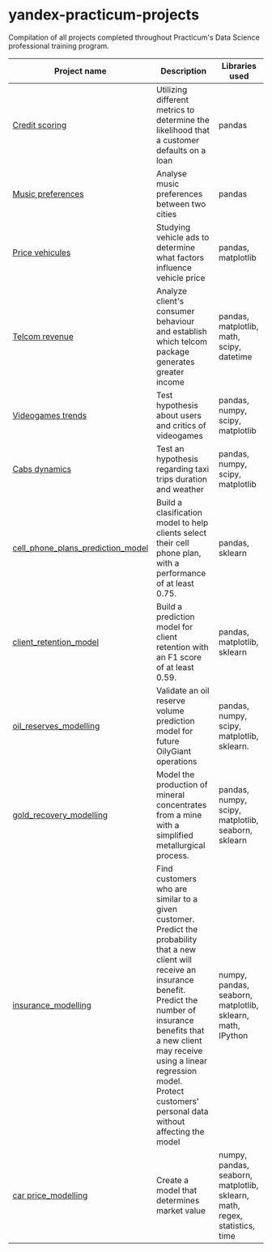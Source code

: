 # yandex-practicum-projects
Compilation of all projects completed throughout Practicum's Data Science professional training program.

Project name | Description | Libraries used
------------ | ------------- | ------------- 
[Credit scoring](https://github.com/DanielPazminoV/yandex-practicum-projects/tree/main/credit_scoring) | Utilizing different metrics to determine the likelihood that a customer defaults on a loan | pandas              
[Music preferences](https://github.com/DanielPazminoV/yandex-practicum-projects/tree/main/music_preferences) | Analyse music preferences between two cities  | pandas
[Price vehicules](https://github.com/DanielPazminoV/yandex-practicum-projects/tree/main/price_vehicules) | Studying vehicle ads to determine what factors influence vehicle price | pandas, matplotlib
[Telcom revenue](https://github.com/DanielPazminoV/yandex-practicum-projects/tree/main/telcom_revenue) | Analyze client's consumer behaviour and establish which telcom package generates greater income | pandas, matplotlib, math, scipy, datetime
[Videogames trends](https://github.com/DanielPazminoV/yandex-practicum-projects/tree/main/video_games_trends) | Test hypothesis about users and critics of videogames | pandas, numpy, scipy, matplotlib
[Cabs dynamics](https://github.com/DanielPazminoV/yandex-practicum-projects/tree/main/cabs_dynamics) | Test an hypothesis regarding taxi trips duration and weather | pandas, numpy, scipy, matplotlib
[cell_phone_plans_prediction_model](https://github.com/DanielPazminoV/yandex-practicum-projects/tree/main/cell_phone_plans_prediction_model) | Build a clasification model to help clients select their cell phone plan, with a performance of at least 0.75. | pandas, sklearn
[client_retention_model](https://github.com/DanielPazminoV/yandex-practicum-projects/tree/main/client_retention_model) | Build a prediction model for client retention with an F1 score of at least 0.59. | pandas, matplotlib, sklearn
[oil_reserves_modelling](https://github.com/DanielPazminoV/yandex-practicum-projects/tree/main/oil_reserves_modelling) | Validate an oil reserve volume prediction model for future OilyGiant operations | pandas, numpy, scipy, matplotlib, sklearn.
[gold_recovery_modelling](https://github.com/DanielPazminoV/yandex-practicum-projects/tree/main/gold_recovery_modelling) | Model the production of mineral concentrates from a mine with a simplified metallurgical process. | pandas, numpy, scipy, matplotlib, seaborn, sklearn
[insurance_modelling](https://github.com/DanielPazminoV/yandex-practicum-projects/tree/main/insurance_modelling) | Find customers who are similar to a given customer. Predict the probability that a new client will receive an insurance benefit. Predict the number of insurance benefits that a new client may receive using a linear regression model. Protect customers' personal data without affecting the model| numpy, pandas, seaborn, matplotlib, sklearn, math, IPython
[car price_modelling](https://github.com/DanielPazminoV/yandex-practicum-projects/tree/main/car_price_modelling) | Create a model that determines market value | numpy, pandas, seaborn, matplotlib, sklearn, math, regex, statistics, time
